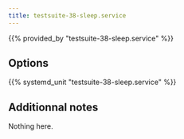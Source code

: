 ```yaml
---
title: testsuite-38-sleep.service
---
```


{{% provided_by "testsuite-38-sleep.service" %}}

## Options

{{% systemd_unit "testsuite-38-sleep.service" %}}

## Additionnal notes

Nothing here.